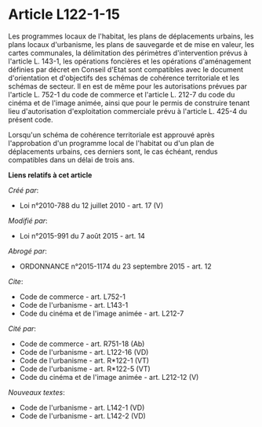 # Article L122-1-15

Les programmes locaux de l'habitat, les plans de déplacements urbains,      les plans locaux d'urbanisme, les plans de
sauvegarde et de mise en valeur, les cartes communales, la délimitation des périmètres d'intervention prévus à l'article L.
143-1, les opérations foncières et les opérations d'aménagement définies par décret en Conseil d'Etat sont compatibles avec
le document d'orientation et d'objectifs des schémas de cohérence territoriale et les schémas de secteur. Il en est de même
pour les autorisations prévues par l'article L. 752-1 du code de commerce et l'article L. 212-7 du code du cinéma et de
l'image animée, ainsi que pour le permis de construire tenant lieu d'autorisation d'exploitation commerciale prévu à
l'article L. 425-4 du présent code. 

Lorsqu'un schéma de cohérence territoriale est approuvé après l'approbation d'un programme local de l'habitat ou d'un plan de
déplacements urbains, ces derniers sont, le cas échéant, rendus compatibles dans un délai de trois ans.

**Liens relatifs à cet article**

_Créé par_:

  - Loi n°2010-788 du 12 juillet 2010 - art. 17 (V)

_Modifié par_:

  - Loi n°2015-991 du 7 août 2015 - art. 14

_Abrogé par_:

  - ORDONNANCE n°2015-1174 du 23 septembre 2015 - art. 12

_Cite_:

  - Code de commerce - art. L752-1
  - Code de l'urbanisme - art. L143-1
  - Code du cinéma et de l'image animée - art. L212-7

_Cité par_:

  - Code de commerce - art. R751-18 (Ab)
  - Code de l'urbanisme - art. L122-16 (VD)
  - Code de l'urbanisme - art. R*122-1 (VT)
  - Code de l'urbanisme - art. R*122-5 (VT)
  - Code du cinéma et de l'image animée - art. L212-12 (V)

_Nouveaux textes_:

  - Code de l'urbanisme - art. L142-1 (VD)
  - Code de l'urbanisme - art. L142-2 (VD)

